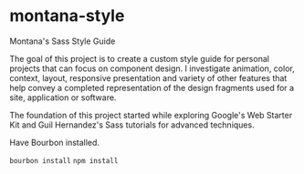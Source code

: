 montana-style
=============

Montana's Sass Style Guide

The goal of this project is to create a custom style guide for personal projects that can focus on component design. I investigate animation, color, context, layout, responsive presentation and variety of other features that help convey a completed representation of the design fragments used for a site, application or software.

The foundation of this project started while exploring Google's Web Starter Kit and Guil Hernandez's Sass tutorials for advanced techniques.

Have Bourbon installed.

`bourbon install`
`npm install`